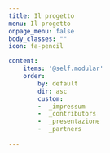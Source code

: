 ```yaml
---
title: Il progetto
menu: Il progetto
onpage_menu: false
body_classes: ""
icon: fa-pencil

content:
    items: '@self.modular'
    order:
        by: default
        dir: asc
        custom:
        -  _impressum
        -  _contributors
        -  _presentazione
        -  _partners
        
---
```

